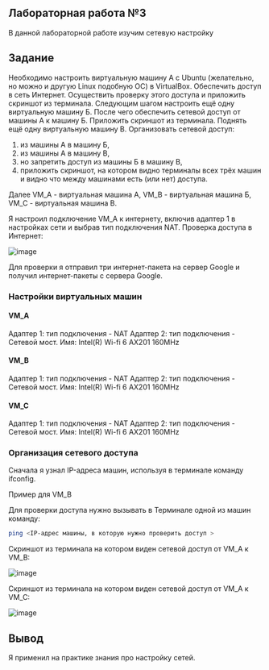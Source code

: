 ## Лабораторная работа №3

В данной лабораторной работе изучим сетевую настройку

## Задание

Необходимо настроить виртуальную машину А с Ubuntu (желательно, но можно и другую Linux подобную ОС) в VirtualBox.
Обеспечить доступ в сеть Интернет. Осуществить проверку этого доступа и приложить скриншот из терминала.
Следующим шагом настроить ещё одну виртуальную машину Б.
После чего обеспечить сетевой доступ от машины А к машину Б. Приложить скриншот из терминала.
Поднять ещё одну виртуальную машину В. Организовать сетевой доступ:

1. из машины А в машину Б,
2. из машины А в машину В,
3. но запретить доступ из машины Б в машину В,
4. приложить скриншот, на котором видно терминалы всех трёх машин и видно что между машинами есть (или нет) доступа.

Далее VM_A - виртуальная машина А, VM_B - виртуальная машина Б, VM_C - виртуальная машина В.

Я настроил подключение VM_A к интернету, включив адаптер 1 в настройках сети и выбрав тип подключения NAT.
Проверка доступа в Интернет:

![image](https://github.com/user-attachments/assets/0b48e29c-a7d9-4ddc-9e21-8b094c4bd94a)

Для проверки я отправил три интернет-пакета на сервер Google и получил интернет-пакеты с сервера Google.

### Настройки виртуальных машин

#### VM_A

Адаптер 1: тип подключения - NAT
Адаптер 2: тип подключения - Сетевой мост. Имя: Intel(R) Wi-fi 6 AX201 160MHz

#### VM_B

Адаптер 1: тип подключения - NAT
Адаптер 2: тип подключения - Сетевой мост. Имя: Intel(R) Wi-fi 6 AX201 160MHz

#### VM_C

Адаптер 1: тип подключения - NAT
Адаптер 2: тип подключения - Сетевой мост. Имя: Intel(R) Wi-fi 6 AX201 160MHz

### Организация сетевого доступа

Сначала я узнал IP-адреса машин, используя в терминале команду ifconfig. 

Пример для VM_B

Для проверки доступа нужно вызывать в Терминале одной из машин команду:

```bash
ping <IP-адрес машины, в которую нужно проверить доступ >
```

Скриншот из терминала на котором виден сетевой доступ от VM_A к VM_B:

![image](https://github.com/user-attachments/assets/3662ae3d-cc6e-427a-8123-6cad5b2edfbc)

Скриншот из терминала на котором виден сетевой доступ от VM_A к VM_C:

![image](https://github.com/user-attachments/assets/7d7a0521-c280-4f71-bb66-8541358f2158)




## Вывод

Я применил на практике знания про настройку сетей.
